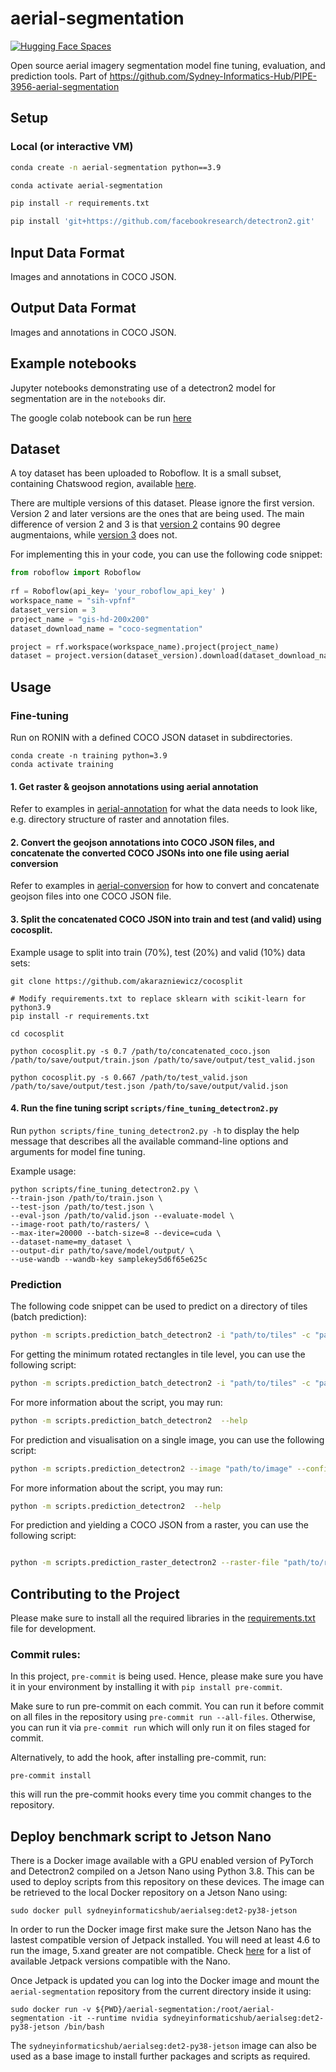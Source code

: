 # aerial-segmentation
[![Hugging Face Spaces](https://img.shields.io/badge/%F0%9F%A4%97%20Hugging%20Face-Spaces-blue)](https://huggingface.co/spaces/SIH/building-segmentation)

Open source aerial imagery segmentation model fine tuning, evaluation, and prediction tools. Part of https://github.com/Sydney-Informatics-Hub/PIPE-3956-aerial-segmentation

## Setup

### Local (or interactive VM)

```bash
conda create -n aerial-segmentation python==3.9

conda activate aerial-segmentation

pip install -r requirements.txt

pip install 'git+https://github.com/facebookresearch/detectron2.git'
```

## Input Data Format

Images and annotations in COCO JSON.

## Output Data Format

Images and annotations in COCO JSON.

## Example notebooks

Jupyter notebooks demonstrating use of a detectron2 model for segmentation are in the `notebooks` dir.

The google colab notebook can be run [here](https://colab.research.google.com/github/Sydney-Informatics-Hub/aerial-segmentation/blob/main/notebooks/detectron2_fine_tuning_colab.ipynb)


## Dataset

A toy dataset has been uploaded to Roboflow. It is a small subset, containing Chatswood region, available [here](https://universe.roboflow.com/sih-vpfnf/gis-hd-200x200).

There are multiple versions of this dataset. Please ignore the first version. Version 2 and later versions are the ones that are being used. The main difference of version 2 and 3 is that [version 2](https://universe.roboflow.com/sih-vpfnf/gis-hd-200x200/2) contains 90 degree augmentaions, while [version 3](https://universe.roboflow.com/sih-vpfnf/gis-hd-200x200/3) does not.

For implementing this in your code, you can use the following code snippet:

```python
from roboflow import Roboflow
 
rf = Roboflow(api_key= 'your_roboflow_api_key' )
workspace_name = "sih-vpfnf" 
dataset_version = 3 
project_name = "gis-hd-200x200" 
dataset_download_name = "coco-segmentation" 

project = rf.workspace(workspace_name).project(project_name)
dataset = project.version(dataset_version).download(dataset_download_name)
```
<!-- 
# Register the dataset
from detectron2.data.datasets import register_coco_instances
dataset_name = "chatswood-dataset" #@param {type:"string"}
dataset_folder = "gis-hd-200x200" #@param {type:"string"}
register_coco_instances(f"{dataset_name}_train", {}, f"{dataset_folder}/train/_annotations.coco.json", f"/content/{dataset_folder}/train/")
register_coco_instances(f"{dataset_name}_val", {}, f"{dataset_folder}/valid/_annotations.coco.json", f"/content/{dataset_folder}/valid/")
register_coco_instances(f"{dataset_name}_test", {}, f"{dataset_folder}/test/_annotations.coco.json", f"/content/{dataset_folder}/test/")

# Use the dataset
from detectron2.config import get_cfg

cfg = get_cfg()
cfg.DATASETS.TRAIN = (f"{dataset_name}_train",)
cfg.DATASETS.TEST = (f"{dataset_name}_test",)
# then do the other configs

``` -->

## Usage

### Fine-tuning

Run on RONIN with a defined COCO JSON dataset in subdirectories.

```{bash}
conda create -n training python=3.9
conda activate training
```

#### 1. Get raster & geojson annotations using aerial annotation
Refer to examples in [aerial-annotation](https://github.com/Sydney-Informatics-Hub/aerial-annotation) for what the data needs to look like, e.g. directory structure of raster and annotation files.

#### 2. Convert the geojson annotations into COCO JSON files, and concatenate the converted COCO JSONs into one file using aerial conversion

Refer to examples in [aerial-conversion](https://github.com/Sydney-Informatics-Hub/aerial-conversion) for how to convert and concatenate geojson files into one COCO JSON file.


#### 3. Split the concatenated COCO JSON into train and test (and valid) using cocosplit.

Example usage to split into train (70%), test (20%) and valid (10%) data sets:
```
git clone https://github.com/akarazniewicz/cocosplit

# Modify requirements.txt to replace sklearn with scikit-learn for python3.9
pip install -r requirements.txt

cd cocosplit

python cocosplit.py -s 0.7 /path/to/concatenated_coco.json /path/to/save/output/train.json /path/to/save/output/test_valid.json

python cocosplit.py -s 0.667 /path/to/test_valid.json /path/to/save/output/test.json /path/to/save/output/valid.json
```


#### 4. Run the fine tuning script `scripts/fine_tuning_detectron2.py`

Run `python scripts/fine_tuning_detectron2.py -h` to display the help message that describes all the available command-line options and arguments for model fine tuning.

Example usage:
```
python scripts/fine_tuning_detectron2.py \
--train-json /path/to/train.json \
--test-json /path/to/test.json \
--eval-json /path/to/valid.json --evaluate-model \
--image-root path/to/rasters/ \
--max-iter=20000 --batch-size=8 --device=cuda \
--dataset-name=my_dataset \
--output-dir path/to/save/model/output/ \
--use-wandb --wandb-key samplekey5d6f65e625c
```


### Prediction

The following code snippet can be used to predict on a directory of tiles (batch prediction):


```bash
python -m scripts.prediction_batch_detectron2 -i "path/to/tiles" -c "path/to/config.yml" -w "path/to/weights/model.pth" --coco "path/to/coco.json" --simplify-tolerance 0.3  --threshold 0.7 --force-cpu 

```

For getting the minimum rotated rectangles in tile level, you can use the following script:

```bash
python -m scripts.prediction_batch_detectron2 -i "path/to/tiles" -c "path/to/config.yml" -w "path/to/weights/model.pth" --coco "path/to/coco.json" --minimum-rotated-rectangle --threshold 0.7 --force-cpu 

```

For more information about the script, you may run:

```bash
python -m scripts.prediction_batch_detectron2  --help

```

For prediction and visualisation on a single image, you can use the following script:

```bash
python -m scripts.prediction_detectron2 --image "path/to/image" --config "path/to/config.yml" --weights "path/to/weights/model.pth" --threshold 0.7 --coco "path/to/coco.json"

```

For more information about the script, you may run:

```bash
python -m scripts.prediction_detectron2  --help

```

For prediction and yielding a COCO JSON from a raster, you can use the following script:

```bash

python -m scripts.prediction_raster_detectron2 --raster-file "path/to/raster.tif"  --tile-size 0.002 --config "path/to/config.yml" --weights "path/to/weights/model.pth" --threshold 0.7 --coco-out "path/to/output/coco.json" --temp-dir "path/to/tile/storage/" --simplify-tolerance 0.95

```


## Contributing to the Project

Please make sure to install all the required libraries in the [requirements.txt](https://github.com/Sydney-Informatics-Hub/aerial-segmentation/tree/main/requirements.txt) file for development.


### Commit rules:

In this project, `pre-commit` is being used. Hence, please make sure you have it in your
environment by installing it with `pip install pre-commit`.

Make sure to run pre-commit on each commit. You can run it before commit on all files in the
repository using `pre-commit run --all-files`. Otherwise, you can run it via `pre-commit run`
which will only run it on files staged for commit.

Alternatively, to add the hook, after installing pre-commit, run:

```
pre-commit install
```

this will run the pre-commit hooks every time you commit changes to the repository.

## Deploy benchmark script to Jetson Nano

There is a Docker image available with a GPU enabled version of PyTorch and Detectron2 compiled on a
Jetson Nano using Python 3.8. This can be used to deploy scripts from this repository on these devices.
The image can be retrieved to the local Docker repository on a Jetson Nano using:

```
sudo docker pull sydneyinformaticshub/aerialseg:det2-py38-jetson
```

In order to run the Docker image first make sure the Jetson Nano has the lastest compatible version of
Jetpack installed. You will need at least 4.6 to run the image, 5.xand greater are not compatible. Check
[here](https://developer.nvidia.com/embedded/jetpack-archive) for a list of available Jetpack versions
compatible with the Nano.

Once Jetpack is updated you can log into the Docker image and mount the `aerial-segmentation` repository
from the current directory inside it using:

```
sudo docker run -v ${PWD}/aerial-segmentation:/root/aerial-segmentation -it --runtime nvidia sydneyinformaticshub/aerialseg:det2-py38-jetson /bin/bash
```

The `sydneyinformaticshub/aerialseg:det2-py38-jetson` image can also be used as a base image to install
further packages and scripts as required.
